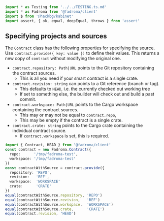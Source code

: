 ```typescript
import * as Testing from '../../TESTING.ts.md'
import * as Fadroma from '@fadroma/client'
import $ from '@hackbg/kabinet'
import assert, { ok, equal, deepEqual, throws } from 'assert'
```

## Specifying projects and sources

The `Contract` class has the following properties for specifying the source.
Use `contract.provide({ key: value })` to define their values.
This returns a new copy of `contract` without modifying the original one.

* `contract.repository: Path|URL` points to the Git repository containing the contract sources.
  * This is all you need if your smart contract is a single crate.
* `contract.revision: string` can points to a Git reference (branch or tag).
  * This defaults to `HEAD`, i.e. the currently checked out working tree
  * If set to something else, the builder will check out and build a past commit.
* `contract.workspace: Path|URL` points to the Cargo workspace containing the contract sources.
  * This may or may not be equal to `contract.repo`,
  * This may be empty if the contract is a single crate.
* `contract.crate: string` points to the Cargo crate containing the individual contract source.
  * If `contract.workspace` is set, this is required.

```typescript
import { Contract, HEAD } from '@fadroma/client'
const contract = new Fadroma.Contract({
  repo:      '/tmp/fadroma-test',
  workspace: '/tmp/fadroma-test'
})
const contractWithSource = contract.provide({
  repository: 'REPO',
  revision:   'REF',
  workspace:  'WORKSPACE'
  crate:      'CRATE'
})
equal(contractWithSource.repository, 'REPO')
equal(contractWithSource.revision,   'REF')
equal(contractWithSource.workspace,  'WORKSPACE')
equal(contractWithSource.crate,      'CRATE')
equal(contract.revision, 'HEAD')
```

